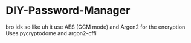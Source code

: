 # DIY-Password-Manager
bro idk 
so like uh it use AES (GCM mode) and Argon2 for the encryption 
Uses pycryptodome and argon2-cffi
